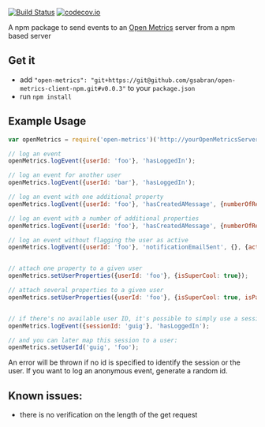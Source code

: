 [![Build Status](https://travis-ci.org/gsabran/open-metrics-client-npm.svg?branch=master)](https://travis-ci.org/gsabran/open-metrics-client-npm)
[![codecov.io](https://codecov.io/github/gsabran/open-metrics-client-npm/coverage.svg?branch=master)](https://codecov.io/github/gsabran/open-metrics-client-npm?branch=master)

A npm package to send events to an [Open Metrics](https://github.com/gsabran/open-metrics) server from a npm based server

## Get it

- add `"open-metrics": "git+https://git@github.com/gsabran/open-metrics-client-npm.git#v0.0.3"` to your `package.json`
- run `npm install`



## Example Usage

```js
var openMetrics = require('open-metrics')('http://yourOpenMetricsServerUrl.com');

// log an event
openMetrics.logEvent({userId: 'foo'}, 'hasLoggedIn');

// log an event for another user
openMetrics.logEvent({userId: 'bar'}, 'hasLoggedIn');

// log an event with one additional property
openMetrics.logEvent({userId: 'foo'}, 'hasCreatedAMessage', {numberOfReceivers: 3});

// log an event with a number of additional properties
openMetrics.logEvent({userId: 'foo'}, 'hasCreatedAMessage', {numberOfReceivers: 3, isMessageEncrypted: true});

// log an event without flagging the user as active
openMetrics.logEvent({userId: 'foo'}, 'notificationEmailSent', {}, {active: false});


// attach one property to a given user
openMetrics.setUserProperties({userId: 'foo'}, {isSuperCool: true});

// attach several properties to a given user
openMetrics.setUserProperties({userId: 'foo'}, {isSuperCool: true, isPayingUser: false});


// if there's no available user ID, it's possible to simply use a session ID (that you should create)
openMetrics.logEvent({sessionId: 'guig'}, 'hasLoggedIn');

// and you can later map this session to a user:
openMetrics.setUserId('guig', 'foo');
```

An error will be thrown if no id is specified to identify the session or the user. If you want to log an anonymous event, generate a random id.


## Known issues:
- there is no verification on the length of the get request
